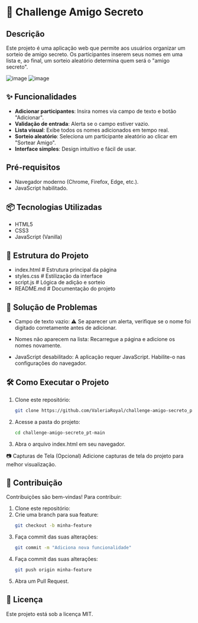 # 🎉 Challenge Amigo Secreto

## Descrição

Este projeto é uma aplicação web que permite aos usuários organizar um sorteio de amigo secreto. Os participantes inserem seus nomes em uma lista e, ao final, um sorteio aleatório determina quem será o "amigo secreto".

![image](https://github.com/user-attachments/assets/449951a7-ae63-4d04-a656-cd1e7d98266a) ![image](https://github.com/user-attachments/assets/06061eb8-5b90-47d1-95f2-4f827302e6c6)


## ✨ Funcionalidades

- **Adicionar participantes**: Insira nomes via campo de texto e botão "Adicionar".
- **Validação de entrada**: Alerta se o campo estiver vazio.
- **Lista visual**: Exibe todos os nomes adicionados em tempo real.
- **Sorteio aleatório**: Seleciona um participante aleatório ao clicar em "Sortear Amigo".
- **Interface simples**: Design intuitivo e fácil de usar.

## Pré-requisitos

- Navegador moderno (Chrome, Firefox, Edge, etc.).
- JavaScript habilitado.

## 📦 Tecnologias Utilizadas

- HTML5
- CSS3
- JavaScript (Vanilla)

## 📂 Estrutura do Projeto

- index.html   # Estrutura principal da página
- styles.css   # Estilização da interface
- script.js   # Lógica de adição e sorteio
- README.md   # Documentação do projeto

## 🔧 Solução de Problemas

- Campo de texto vazio:
   ⚠️ Se aparecer um alerta, verifique se o nome foi digitado corretamente antes de adicionar.

- Nomes não aparecem na lista:
   Recarregue a página e adicione os nomes novamente.

- JavaScript desabilitado:
   A aplicação requer JavaScript. Habilite-o nas configurações do navegador.

## 🛠 Como Executar o Projeto

1. Clone este repositório:
   ```bash
   git clone https://github.com/ValeriaRoyal/challenge-amigo-secreto_pt-main.git
   
2. Acesse a pasta do projeto:
   ```bash
   cd challenge-amigo-secreto_pt-main
   
3. Abra o arquivo index.html em seu navegador.

📷 Capturas de Tela (Opcional)
Adicione capturas de tela do projeto para melhor visualização.

## 🤝 Contribuição

Contribuições são bem-vindas! Para contribuir:

1. Clone este repositório:
2. Crie uma branch para sua feature:
   ```bash
   git checkout -b minha-feature
3. Faça commit das suas alterações:
   ```bash
   git commit -m "Adiciona nova funcionalidade"
4. Faça commit das suas alterações:
   ```bash
   git push origin minha-feature
5. Abra um Pull Request.

## 📜 Licença
Este projeto está sob a licença MIT.
